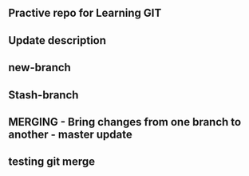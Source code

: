 ## Practive repo for Learning GIT ##

## Update description ##

## new-branch ##

## Stash-branch ###

## MERGING - Bring changes from one branch to another - master update

## testing git merge ##
